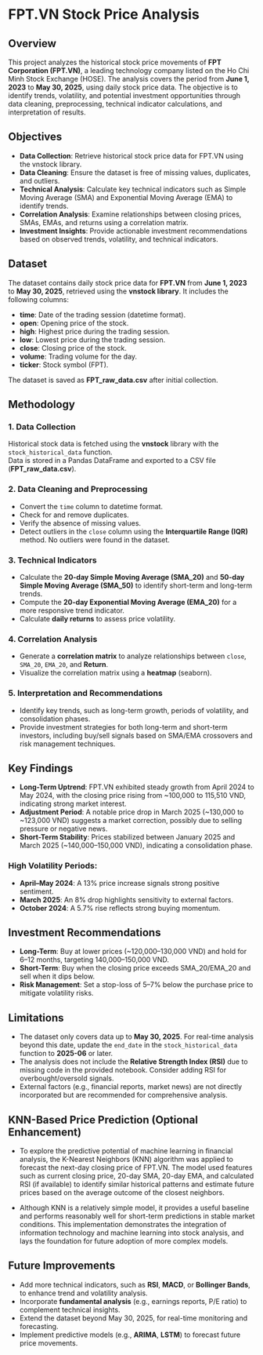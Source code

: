 # FPT.VN Stock Price Analysis

## Overview
This project analyzes the historical stock price movements of **FPT Corporation (FPT.VN)**, a leading technology company listed on the Ho Chi Minh Stock Exchange (HOSE). The analysis covers the period from **June 1, 2023** to **May 30, 2025**, using daily stock price data. The objective is to identify trends, volatility, and potential investment opportunities through data cleaning, preprocessing, technical indicator calculations, and interpretation of results.

## Objectives
- **Data Collection**: Retrieve historical stock price data for FPT.VN using the vnstock library.
- **Data Cleaning**: Ensure the dataset is free of missing values, duplicates, and outliers.
- **Technical Analysis**: Calculate key technical indicators such as Simple Moving Average (SMA) and Exponential Moving Average (EMA) to identify trends.
- **Correlation Analysis**: Examine relationships between closing prices, SMAs, EMAs, and returns using a correlation matrix.
- **Investment Insights**: Provide actionable investment recommendations based on observed trends, volatility, and technical indicators.

## Dataset
The dataset contains daily stock price data for **FPT.VN** from **June 1, 2023** to **May 30, 2025**, retrieved using the **vnstock library**. It includes the following columns:
- **time**: Date of the trading session (datetime format).
- **open**: Opening price of the stock.
- **high**: Highest price during the trading session.
- **low**: Lowest price during the trading session.
- **close**: Closing price of the stock.
- **volume**: Trading volume for the day.
- **ticker**: Stock symbol (FPT).

The dataset is saved as **FPT_raw_data.csv** after initial collection.

## Methodology

### 1. Data Collection
Historical stock data is fetched using the **vnstock** library with the `stock_historical_data` function.  
Data is stored in a Pandas DataFrame and exported to a CSV file (**FPT_raw_data.csv**).

### 2. Data Cleaning and Preprocessing
- Convert the `time` column to datetime format.
- Check for and remove duplicates.
- Verify the absence of missing values.
- Detect outliers in the `close` column using the **Interquartile Range (IQR)** method. No outliers were found in the dataset.

### 3. Technical Indicators
- Calculate the **20-day Simple Moving Average (SMA_20)** and **50-day Simple Moving Average (SMA_50)** to identify short-term and long-term trends.
- Compute the **20-day Exponential Moving Average (EMA_20)** for a more responsive trend indicator.
- Calculate **daily returns** to assess price volatility.

### 4. Correlation Analysis
- Generate a **correlation matrix** to analyze relationships between `close`, `SMA_20`, `EMA_20`, and **Return**.
- Visualize the correlation matrix using a **heatmap** (seaborn).

### 5. Interpretation and Recommendations
- Identify key trends, such as long-term growth, periods of volatility, and consolidation phases.
- Provide investment strategies for both long-term and short-term investors, including buy/sell signals based on SMA/EMA crossovers and risk management techniques.

## Key Findings

- **Long-Term Uptrend**: FPT.VN exhibited steady growth from April 2024 to May 2024, with the closing price rising from ~100,000 to 115,510 VND, indicating strong market interest.
- **Adjustment Period**: A notable price drop in March 2025 (~130,000 to ~123,000 VND) suggests a market correction, possibly due to selling pressure or negative news.
- **Short-Term Stability**: Prices stabilized between January 2025 and March 2025 (~140,000–150,000 VND), indicating a consolidation phase.

### High Volatility Periods:
- **April–May 2024**: A 13% price increase signals strong positive sentiment.
- **March 2025**: An 8% drop highlights sensitivity to external factors.
- **October 2024**: A 5.7% rise reflects strong buying momentum.

## Investment Recommendations

- **Long-Term**: Buy at lower prices (~120,000–130,000 VND) and hold for 6–12 months, targeting 140,000–150,000 VND.
- **Short-Term**: Buy when the closing price exceeds SMA_20/EMA_20 and sell when it dips below.
- **Risk Management**: Set a stop-loss of 5–7% below the purchase price to mitigate volatility risks.

## Limitations

- The dataset only covers data up to **May 30, 2025**. For real-time analysis beyond this date, update the `end_date` in the `stock_historical_data` function to **2025-06** or later.
- The analysis does not include the **Relative Strength Index (RSI)** due to missing code in the provided notebook. Consider adding RSI for overbought/oversold signals.
- External factors (e.g., financial reports, market news) are not directly incorporated but are recommended for comprehensive analysis.

## KNN-Based Price Prediction (Optional Enhancement)
- To explore the predictive potential of machine learning in financial analysis, the K-Nearest Neighbors (KNN) algorithm was applied to forecast the next-day closing price of FPT.VN. The model used features such as current closing price, 20-day SMA, 20-day EMA, and calculated RSI (if available) to identify similar historical patterns and estimate future prices based on the average outcome of the closest neighbors.

- Although KNN is a relatively simple model, it provides a useful baseline and performs reasonably well for short-term predictions in stable market conditions. This implementation demonstrates the integration of information technology and machine learning into stock analysis, and lays the foundation for future adoption of more complex models.

## Future Improvements

- Add more technical indicators, such as **RSI**, **MACD**, or **Bollinger Bands**, to enhance trend and volatility analysis.
- Incorporate **fundamental analysis** (e.g., earnings reports, P/E ratio) to complement technical insights.
- Extend the dataset beyond May 30, 2025, for real-time monitoring and forecasting.
- Implement predictive models (e.g., **ARIMA**, **LSTM**) to forecast future price movements.

